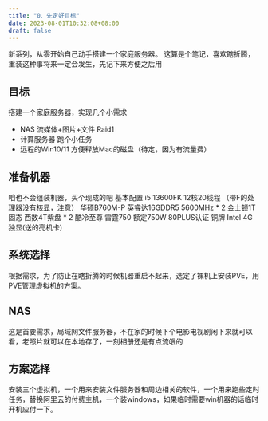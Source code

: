 ```yaml
---
title: "0、先定好目标"
date: 2023-08-01T10:32:08+08:00
draft: false
---
```



新系列，从零开始自己动手搭建一个家庭服务器。
这算是个笔记，喜欢瞎折腾，重装这种事将来一定会发生，先记下来方便之后用
<!--more-->


## 目标
搭建一个家庭服务器，实现几个小需求
- NAS  流媒体+图片+文件  Raid1
- 计算服务器 跑个小任务
- 远程的Win10/11 方便释放Mac的磁盘（待定，因为有流量费）


## 准备机器
咱也不会组装机器，买个现成的吧
基本配置
i5 13600FK 12核20线程 （带F的处理器没有核显，注意）
华硕B760M-P
英睿达16GDDR5 5600MHz * 2
金士顿1T固态
西数4T紫盘 * 2
酷冷至尊 雷霆750 额定750W 80PLUS认证 铜牌
Intel 4G 独显(送的亮机卡)


## 系统选择
根据需求，为了防止在瞎折腾的时候机器重启不起来，选定了裸机上安装PVE，用PVE管理虚拟机的方案。


## NAS
这是首要需求，局域网文件服务器，不在家的时候下个电影电视剧闲下来就可以看，老照片就可以在本地存了，一刻相册还是有点流氓的

## 方案选择
安装三个虚拟机，一个用来安装文件服务器和周边相关的软件，一个用来跑些定时任务，替换阿里云的付费主机，一个装windows，如果临时需要win机器的话临时开机应付一下。


